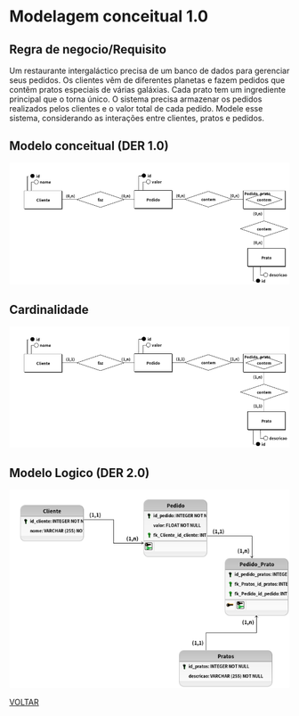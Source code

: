 # Modelagem conceitual 1.0

## Regra de negocio/Requisito

Um restaurante intergaláctico precisa de um banco de dados para gerenciar seus pedidos. Os clientes vêm de diferentes planetas e fazem pedidos que contêm pratos especiais de várias galáxias. Cada prato tem um ingrediente principal que o torna único. O sistema precisa armazenar os pedidos realizados pelos clientes e o valor total de cada pedido. Modele esse sistema, considerando as interações entre clientes, pratos e pedidos.

## Modelo conceitual (DER 1.0)

![modelagem 1.0](./correcao/atividade17_semcardinalidade.png)

## Cardinalidade

![cardinalidade](./correcao/atividade17.png)

## Modelo Logico (DER 2.0)

![modelagem 2.0](./logico/atividade17.png)

[VOLTAR](../README.md)
